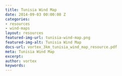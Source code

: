 ```yaml
---
title: Tunisia Wind Map
date: 2014-09-03 00:00:00 Z
categories:
- resources
- wind-maps
layout: resources
featured-img-url: tunisia-wind-map.png
featured-img-alt: Tunisia Wind Map
docs-url: vortex_3km_tunisia_wind_map_resource.pdf
meta: Tunisia Wind Map
excerpt: 
author: vortex
keywords: 
---
```


